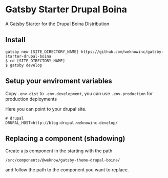 # Gatsby Starter Drupal Boina

A Gatsby Starter for the Drupal Boina Distribution

## Install
```shell
gatsby new [SITE_DIRECTORY_NAME] https://github.com/weknowinc/gatsby-starter-drupal-boina
$ cd [SITE_DIRECTORY_NAME]
$ gatsby develop
```

## Setup your enviroment variables
Copy `.env.dist` to `.env.development`, 
you can use `.env.production` for production deployments

Here you can point to your drupal site.
```shell
# drupal
DRUPAL_HOST=http://blog-drupal.weknowinc.develop/
```

## Replacing a component (shadowing)
Create a js component in the starting with the path
```
/src/components/@weknow/gatsby-theme-drupal-boina/
```
and follow the path to the component you want to replace.